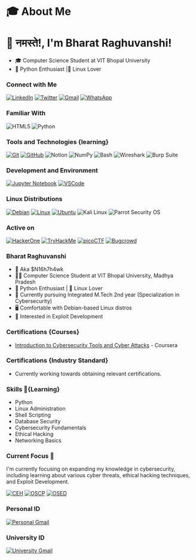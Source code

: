 # :mortar_board: About Me
# 🙏 नमस्ते!, I'm Bharat Raghuvanshi!

- :mortar_board: Computer Science Student at VIT Bhopal University
- :rocket: Python Enthusiast |🐧 Linux Lover


### Connect with Me

[![LinkedIn](https://img.shields.io/badge/linkedin-%230077B5.svg?style=for-the-badge&logo=linkedin&logoColor=white)](https://www.linkedin.com/in/bharat-raghuvanshi-a139a4222/)
[![Twitter](https://img.shields.io/badge/Twitter-%231DA1F2.svg?style=for-the-badge&logo=Twitter&logoColor=white)](https://twitter.com/iambsr07)
[![Gmail](https://img.shields.io/badge/Gmail-D14836?style=for-the-badge&logo=gmail&logoColor=white)](mailto:bharatsingh070781@gmail.com)
[![WhatsApp](https://img.shields.io/static/v1?message=Whatsapp&logo=whatsapp&label=&color=25D366&logoColor=white&labelColor=&style=for-the-badge)](https://wa.me/+918887748365?text=Hi%20I%20want%20to%20contact)



### Familiar With

![HTML5](https://img.shields.io/badge/HTML5-%23E34F26.svg?style=for-the-badge&logo=html5&logoColor=white)
![Python](https://img.shields.io/badge/Python-3670A0?style=for-the-badge&logo=python&logoColor=ffdd54)


### Tools and Technologies {learning}

[![Git](https://img.shields.io/badge/Git-%23F05032.svg?style=for-the-badge&logo=git&logoColor=white)](https://git-scm.com/)
[![GitHub](https://img.shields.io/badge/GitHub-%23181717.svg?style=for-the-badge&logo=github&logoColor=white)](https://github.com/)
![Notion](https://img.shields.io/badge/Notion-%23000000.svg?style=for-the-badge&logo=notion&logoColor=white)
![NumPy](https://img.shields.io/badge/NumPy-%23013243.svg?style=for-the-badge&logo=numpy&logoColor=white)
![Bash](https://img.shields.io/badge/Bash-4EAA25?style=for-the-badge&logo=gnubash&logoColor=white)
![Wireshark](https://img.shields.io/badge/Wireshark-1679A7?style=for-the-badge&logo=wireshark&logoColor=white)
![Burp Suite](https://img.shields.io/badge/Burp%20Suite-FF6347?style=for-the-badge&logo=burp%20suite&logoColor=white)

### Development and Environment

[![Jupyter Notebook](https://img.shields.io/badge/Jupyter-%23F37626.svg?style=for-the-badge&logo=jupyter&logoColor=white)](https://jupyter.org/)
[![VSCode](https://img.shields.io/badge/VSCode-%23007ACC.svg?style=for-the-badge&logo=visual-studio-code&logoColor=white)](https://code.visualstudio.com/)



### Linux Distributions

[![Debian](https://img.shields.io/badge/Debian-%23A81D33.svg?style=for-the-badge&logo=debian&logoColor=white)](https://www.debian.org/)
[![Linux](https://img.shields.io/badge/Linux-%23FCC624.svg?style=for-the-badge&logo=linux&logoColor=black)](https://www.linux.org/)
[![Ubuntu](https://img.shields.io/badge/Ubuntu-%23E95420.svg?style=for-the-badge&logo=ubuntu&logoColor=white)](https://ubuntu.com/)
![Kali Linux](https://img.shields.io/badge/Kali%20Linux-557C94?style=for-the-badge&logo=kali-linux&logoColor=white)
![Parrot Security OS](https://img.shields.io/badge/Parrot-33aacc?style=for-the-badge&logo=parrot-security&logoColor=white)

### Active on


[![HackerOne](https://img.shields.io/badge/HackerOne-%23000000.svg?style=for-the-badge&logo=hackerone&logoColor=white)](https://hackerone.com/)
[![TryHackMe](https://img.shields.io/badge/TryHackMe-%232D2D2D.svg?style=for-the-badge&logo=tryhackme&logoColor=white)](https://tryhackme.com/)
[![picoCTF](https://img.shields.io/badge/picoCTF-%231A4D8B.svg?style=for-the-badge&logo=picoctf&logoColor=white)](https://picoctf.com/)
[![Bugcrowd](https://img.shields.io/badge/Bugcrowd-%23323131.svg?style=for-the-badge&logo=bugcrowd&logoColor=white)](https://www.bugcrowd.com/)

### **Bharat Raghuvanshi**

- 🚀 Aka $N16h7h4wk
- 👨‍🎓 Computer Science Student at VIT Bhopal University, Madhya Pradesh
- 🐍 Python Enthusiast | 🐧 Linux Lover
- 📍 Currently pursuing Integrated M.Tech 2nd year (Specialization in Cybersecurity)
- 🖥️ Comfortable with Debian-based Linux distros
- 🎯 Interested in Exploit Development

### Certifications {Courses}
- [Introduction to Cybersecurity Tools and Cyber Attacks](https://coursera.org/share/b5a8049100bff25529ab13e67f83affd) - Coursera
  
### Certifications {Industry Standard}
- Currently working towards obtaining relevant certifications.
  
### Skills 🚀{Learning}
- Python
- Linux Administration
- Shell Scripting
- Database Security
- Cybersecurity Fundamentals
- Ethical Hacking
- Networking Basics

### Current Focus 🎯
I'm currently focusing on expanding my knowledge in cybersecurity, including learning about various cyber threats, ethical hacking techniques, and Exploit Development.

[![CEH](https://img.shields.io/badge/CEH-%23000000.svg?style=for-the-badge&logo=CEH&logoColor=00FF00&A7C7E7=00FF00)](https://www.eccouncil.org/programs/certified-ethical-hacker-ceh/)
[![OSCP](https://img.shields.io/badge/OSCP-%23000000.svg?style=for-the-badge&logo=Offensive%20Security&logoColor=00FF00&A7C7E7=00FF00)](https://www.offensive-security.com)
[![OSED](https://img.shields.io/badge/OSED-%23000000.svg?style=for-the-badge&logo=OSED&logoColor=00FF00&A7C7E7=00FF00)](https://www.offsec.com/courses/exp-301/)

### Personal ID

[![Personal Gmail](https://img.shields.io/badge/Gmail-D14836?style=for-the-badge&logo=gmail&logoColor=white)](mailto:bharatsingh070781@gmail.com)

### University ID

[![University Gmail](https://img.shields.io/badge/Gmail-D14836?style=for-the-badge&logo=gmail&logoColor=white)](mailto:bharatraghuvanshi2022@vitbhopal.ac.in)






